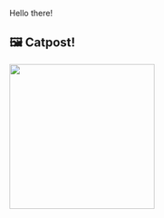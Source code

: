 Hello there!



## 🖼️ Catpost!

<sub>
    <img src="https://cdn2.thecatapi.com/images/yeauSxGXb.jpg" height="256">
</sub>


